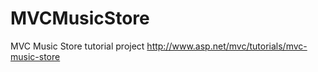 MVCMusicStore
=============

MVC Music Store tutorial project
http://www.asp.net/mvc/tutorials/mvc-music-store
